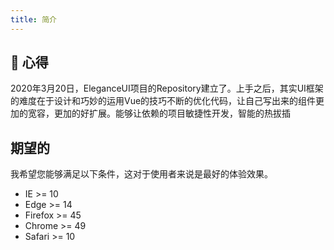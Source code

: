 ```yaml
---
title: 简介
---
```

## :art: 心得
2020年3月20日，EleganceUI项目的Repository建立了。上手之后，其实UI框架的难度在于设计和巧妙的运用Vue的技巧不断的优化代码，让自己写出来的组件更加的宽容，更加的好扩展。能够让依赖的项目敏捷性开发，智能的热拔插

## 期望的
我希望您能够满足以下条件，这对于使用者来说是最好的体验效果。

- IE >= 10
- Edge >= 14
- Firefox >= 45
- Chrome >= 49
- Safari >= 10